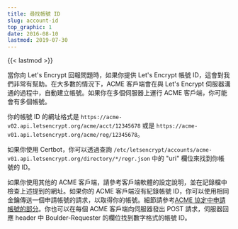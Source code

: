 ```yaml
---
title: 尋找帳號 ID
slug: account-id
top_graphic: 1
date: 2016-08-10
lastmod: 2019-07-30
---
```


{{< lastmod >}}

當你向 Let's Encrypt 回報問題時，如果你提供 Let's Encrypt 帳號 ID，這會對我們非常有幫助。在大多數的情況下，ACME 客戶端會在與 Let's Encrypt 伺服器溝通的過程中，自動建立帳號。如果你在多個伺服器上運行 ACME 客戶端，你可能會有多個帳號。

你的帳號 ID 的網址格式是
`https://acme-v02.api.letsencrypt.org/acme/acct/12345678` 或是 
`https://acme-v01.api.letsencrypt.org/acme/reg/12345678`。

如果你使用 Certbot，你可以透過查詢 `/etc/letsencrypt/accounts/acme-v01.api.letsencrypt.org/directory/*/regr.json` 中的 "uri" 欄位來找到你帳號的 ID。

如果你使用其他的 ACME 客戶端，請參考客戶端軟體的設定說明，並在記錄檔中檢查上述提到的網址。如果你的 ACME 客戶端沒有紀錄帳號 ID，你可以使用相同金鑰傳送一個申請帳號的請求，以取得你的帳號。細節請參考[ACME 協定中申請帳號的部分](https://github.com/ietf-wg-acme/acme/blob/master/draft-ietf-acme-acme.md#registration)。你也可以在每個 ACME 客戶端向伺服器發出 POST 請求，伺服器回應 header 中 Boulder-Requester 的欄位找到數字格式的帳號 ID。
